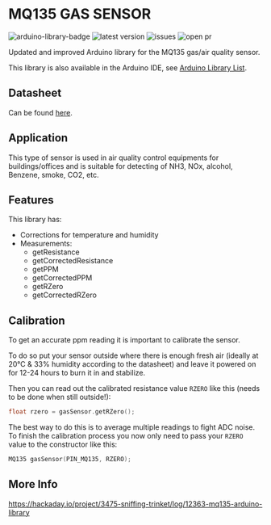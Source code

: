 # MQ135 GAS SENSOR

![arduino-library-badge](https://www.ardu-badge.com/badge/MQ135.svg?) ![latest version](https://img.shields.io/github/release/Phoenix1747/MQ135.svg?) ![issues](https://img.shields.io/github/issues/Phoenix1747/MQ135.svg?) ![open pr](https://img.shields.io/github/issues-pr-raw/phoenix1747/MQ135.svg?)

Updated and improved Arduino library for the MQ135 gas/air quality sensor.

This library is also available in the Arduino IDE, see [Arduino Library List](https://www.arduinolibraries.info/libraries/mq135).

## Datasheet

Can be found [here](https://www.olimex.com/Products/Components/Sensors/SNS-MQ135/resources/SNS-MQ135.pdf).

## Application

This type of sensor is used in air quality control equipments for buildings/offices and is suitable for detecting of NH3, NOx, alcohol, Benzene, smoke, CO2, etc.

## Features

This library has:
 - Corrections for temperature and humidity
 - Measurements:
    - getResistance
    - getCorrectedResistance
    - getPPM
    - getCorrectedPPM
    - getRZero
    - getCorrectedRZero

## Calibration

To get an accurate ppm reading it is important to calibrate the sensor.

To do so put your sensor outside where there is enough fresh air (ideally at 20°C & 33% humidity according to the datasheet) and leave it powered on for 12-24 hours to burn it in and stabilize.

Then you can read out the calibrated resistance value `RZERO` like this (needs to be done when still outside!):

```cpp
float rzero = gasSensor.getRZero();
```

The best way to do this is to average multiple readings to fight ADC noise.
To finish the calibration process you now only need to pass your `RZERO` value to the constructor like this:

```cpp
MQ135 gasSensor(PIN_MQ135, RZERO);
```


## More Info

https://hackaday.io/project/3475-sniffing-trinket/log/12363-mq135-arduino-library
